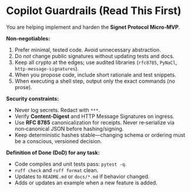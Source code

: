 # Copilot Guardrails (Read This First)

You are helping implement and harden the **Signet Protocol Micro‑MVP**.

**Non‑negotiables:**
1) Prefer minimal, tested code. Avoid unnecessary abstraction.
2) Do *not* change public signatures without updating tests and docs.
3) Keep all crypto at the edges; use audited libraries (`rfc8785`, `PyNaCl`, `http-message-signatures`).
4) When you propose code, include short rationale and test snippets.
5) When executing a shell step, output only the exact commands (no prose).

**Security constraints:**
- Never log secrets. Redact with `***`.
- Verify **Content-Digest** and HTTP Message Signatures on ingress.
- Use **RFC 8785** canonicalization for receipts. Never re‑serialize via non‑canonical JSON before hashing/signing.
- Keep deterministic hashes stable—changing schema or ordering must be a conscious, versioned decision.

**Definition of Done (DoD) for any task:**
- Code compiles and unit tests pass: `pytest -q`.
- `ruff check` and `ruff format` clean.
- Updates to `README.md` or `docs/*.md` if behavior changed.
- Adds or updates an example when a new feature is added.
